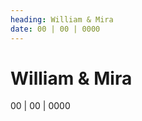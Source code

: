 ```yaml
---
heading: William & Mira
date: 00 | 00 | 0000
---
```


<h1 id="home">William & Mira</h1>

00 | 00 | 0000
